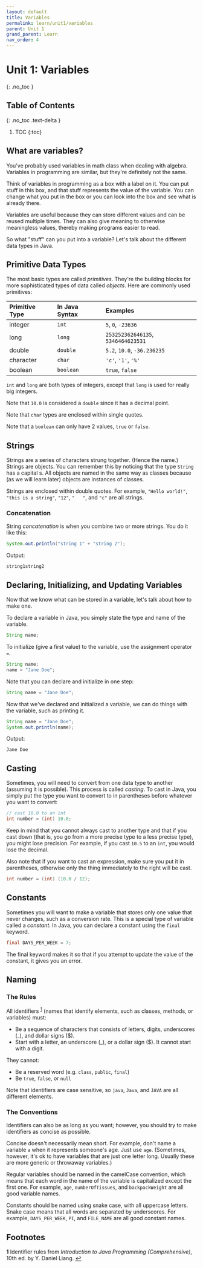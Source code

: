 ```yaml
---
layout: default
title: Variables
permalink: learn/unit1/variables
parent: Unit 1
grand_parent: Learn
nav_order: 4
---
```


# Unit 1: Variables
{: .no_toc }

## Table of Contents
{: .no_toc .text-delta }

1. TOC
{:toc}

## What are variables?
You've probably used variables in math class when dealing with algebra. Variables in programming are similar, but they're definitely not the same.

Think of variables in programming as a box with a label on it. You can put stuff in this box, and that stuff represents the value of the variable. You can change what you put in the box or you can look into the box and see what is already there.

Variables are useful because they can store different values and can be reused multiple times. They can also give meaning to otherwise meaningless values, thereby making programs easier to read.

So what "stuff" can you put into a variable? Let's talk about the different data types in Java.

## Primitive Data Types
The most basic types are called *primitives*. They're the building blocks for more sophisticated types of data called *objects*. Here are commonly used primitives:

| Primitive Type | In Java Syntax | Examples                           |
| :------------- | :------------- | :--------------------------------- |
| integer        | `int`          | `5`, `0`, `-23636`                 |
| long           | `long`         | `253252362646135`, `5346464623531` |
| double         | `double`       | `5.2`, `10.0`, `-36.236235`        |
| character      | `char`         | `'c'`, `'1'`, `'%'`                |
| boolean        | `boolean`      | `true`, `false`                    |

`int` and `long` are both types of integers, except that `long` is used for really big integers.

Note that `10.0` is considered a `double` since it has a decimal point.

Note that `char` types are enclosed within single quotes.

Note that a `boolean` can only have 2 values, `true` or `false`.

## Strings
Strings are a series of characters strung together. (Hence the name.) Strings are objects. You can remember this by noticing that the type `String` has a capital s. All objects are named in the same way as classes because (as we will learn later) objects are instances of classes.

Strings are enclosed within double quotes. For example, `"Hello world!"`, `"this is a string"`, `"12"`, `"   "`, and `"c"` are all strings.

### Concatenation
String *concatenation* is when you combine two or more strings. You do it like this:
```java
System.out.println("string 1" + "string 2");
```

Output:
```
string1string2
```

## Declaring, Initializing, and Updating Variables
Now that we know what can be stored in a variable, let's talk about how to make one.

To declare a variable in Java, you simply state the type and name of the variable.

```java
String name;
```

To initialize (give a first value) to the variable, use the assignment operator `=`.

```java
String name;
name = "Jane Doe";
```

Note that you can declare and initialize in one step:

```java
String name = "Jane Doe";
```

Now that we've declared and initialized a variable, we can do things with the variable, such as printing it.

```java
String name = "Jane Doe";
System.out.println(name);
```

Output:
```
Jane Doe
```

## Casting
Sometimes, you will need to convert from one data type to another (assuming it is possible). This process is called *casting*. To cast in Java, you simply put the type you want to convert to in parentheses before whatever you want to convert:
```java
// cast 10.0 to an int
int number = (int) 10.0;
```

Keep in mind that you cannot always cast to another type and that if you cast down (that is, you go from a more precise type to a less precise type), you might lose precision. For example, if you cast `10.5` to an `int`, you would lose the decimal.

Also note that if you want to cast an expression, make sure you put it in parentheses, otherwise only the thing immediately to the right will be cast.

```java
int number = (int) (10.0 / 12);
```

## Constants
Sometimes you will want to make a variable that stores only one value that never changes, such as a conversion rate. This is a special type of variable called a *constant*. In Java, you can declare a constant using the `final` keyword.

```java
final DAYS_PER_WEEK = 7;
```

The final keyword makes it so that if you attempt to update the value of the constant, it gives you an error.

## Naming
### The Rules

All identifiers <sup id="a1">[1](#f1)</sup> (names that identify elements, such as classes, methods, or variables) must:
- Be a sequence of characters that consists of letters, digits, underscores (_), and dollar signs ($).
- Start with a letter, an underscore (_), or a dollar sign ($). It cannot start with a digit. 

They cannot:
- Be a reserved word (e.g. `class`, `public`, `final`)
- Be `true`, `false`, or `null`

Note that identifiers are case sensitive, so `java`, `Java`, and `JAVA` are all different elements.

### The Conventions

Identifiers can also be as long as you want; however, you should try to make identifiers as concise as possible. 

Concise doesn't necessarily mean short. For example, don't name a variable `a` when it represents someone's age. Just use `age`. (Sometimes, however, it's ok to have variables that are just one letter long. Usually these are more generic or throwaway variables.)

Regular variables should be named in the camelCase convention, which means that each word in the name of the variable is capitalized except the first one. For example, `age`, `numberOfTissues`, and `backpackWeight` are all good variable names.

Constants should be named using snake case, with all uppercase letters. Snake case means that all words are separated by underscores. For example, `DAYS_PER_WEEK`, `PI`, and `FILE_NAME` are all good constant names.

## Footnotes
<b id="f1">1</b> Identifier rules from *Introduction to Java Programming (Comprehensive)*, 10th ed. by Y. Daniel Liang. [↩](#a1)